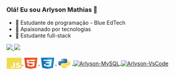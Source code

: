 ### Olá! Eu sou Arlyson Mathias 👋


- 🔭 Estudante de programação - Blue EdTech
- 🌱 Apaixonado por tecnologias 
- 👯 Estudante full-stack

<div>
  <a href="https://github.com/ArlysonMathias/ArlysonMathias.git">
  <img height="180em" src="https://github-readme-stats.vercel.app/api?username=ArlysonMathias&show_icons=true&theme=solarized-dark&include_all_commits=true&count_private=true"/>
  <img height="180em" src="https://github-readme-stats.vercel.app/api/top-langs/?username=ArlysonMathias&layout=compact&langs_count=7&theme=solarized-dark"/>
</div>
  
<div style="display: inline_block"><br>
  <img align="center" alt="Arlyson-Js" height="30" width="40" src="https://raw.githubusercontent.com/devicons/devicon/master/icons/javascript/javascript-plain.svg">
  <img align="center" alt="Arlyson-HTML" height="30" width="40" src="https://raw.githubusercontent.com/devicons/devicon/master/icons/html5/html5-original.svg">
  <img align="center" alt="Arlyson-CSS" height="30" width="40" src="https://raw.githubusercontent.com/devicons/devicon/master/icons/css3/css3-original.svg">
  <img align="center" alt="Arlyson-Python" height="30" width="40" src="https://raw.githubusercontent.com/devicons/devicon/master/icons/python/python-original.svg">
  <img align="center" alt="Arlyson-MySQL" height="30" width="40" src="https://img.shields.io/badge/MySQL-00000F?style=for-the-badge&logo=mysql&logoColor=white">
  <img align="center" alt="Arlyson-VsCode" height="30" width="40" src="https://cdn.jsdelivr.net/gh/devicons/devicon/icons/vscode/vscode-original-wordmark.svg" />
</div>

